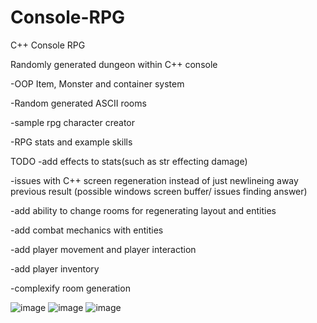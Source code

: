 # Console-RPG
C++ Console RPG

Randomly generated dungeon within C++ console

-OOP Item, Monster and container system

-Random generated ASCII rooms

-sample rpg character creator

-RPG stats and example skills


TODO
-add effects to stats(such as str effecting damage)

-issues with C++ screen regeneration instead of just newlineing away previous result (possible windows screen buffer/ issues finding answer)

-add ability to change rooms for regenerating layout and entities

-add combat mechanics with entities

-add player movement and player interaction

-add player inventory

-complexify room generation

![image](https://github.com/JohnARobinson/Console-RPG/assets/64566444/76f199da-dfa5-4093-afaf-5b5023dcb656)
![image](https://github.com/JohnARobinson/Console-RPG/assets/64566444/0d5a7bd4-3925-41dd-9a6e-15cf1bc718ab)
![image](https://github.com/JohnARobinson/Console-RPG/assets/64566444/eed71134-fa72-4532-ba27-5613629fa7ca)
